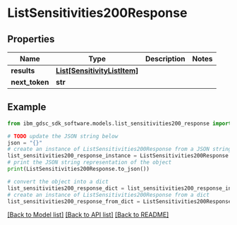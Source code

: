 # ListSensitivities200Response


## Properties

Name | Type | Description | Notes
------------ | ------------- | ------------- | -------------
**results** | [**List[SensitivityListItem]**](SensitivityListItem.md) |  | 
**next_token** | **str** |  | 

## Example

```python
from ibm_gdsc_sdk_software.models.list_sensitivities200_response import ListSensitivities200Response

# TODO update the JSON string below
json = "{}"
# create an instance of ListSensitivities200Response from a JSON string
list_sensitivities200_response_instance = ListSensitivities200Response.from_json(json)
# print the JSON string representation of the object
print(ListSensitivities200Response.to_json())

# convert the object into a dict
list_sensitivities200_response_dict = list_sensitivities200_response_instance.to_dict()
# create an instance of ListSensitivities200Response from a dict
list_sensitivities200_response_from_dict = ListSensitivities200Response.from_dict(list_sensitivities200_response_dict)
```
[[Back to Model list]](../README.md#documentation-for-models) [[Back to API list]](../README.md#documentation-for-api-endpoints) [[Back to README]](../README.md)



